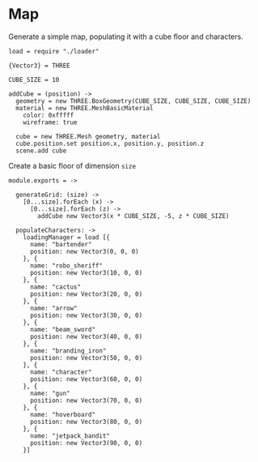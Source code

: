 Map
===

Generate a simple map, populating it with a cube floor and characters.

    load = require "./loader"

    {Vector3} = THREE

    CUBE_SIZE = 10

    addCube = (position) ->
      geometry = new THREE.BoxGeometry(CUBE_SIZE, CUBE_SIZE, CUBE_SIZE)
      material = new THREE.MeshBasicMaterial
        color: 0xfffff
        wireframe: true

      cube = new THREE.Mesh geometry, material
      cube.position.set position.x, position.y, position.z
      scene.add cube

Create a basic floor of dimension `size`

    module.exports = ->

      generateGrid: (size) ->
        [0...size].forEach (x) ->
          [0...size].forEach (z) ->
            addCube new Vector3(x * CUBE_SIZE, -5, z * CUBE_SIZE)

      populateCharacters: ->
        loadingManager = load [{
          name: "bartender"
          position: new Vector3(0, 0, 0)
        }, {
          name: "robo_sheriff"
          position: new Vector3(10, 0, 0)
        }, {
          name: "cactus"
          position: new Vector3(20, 0, 0)
        }, {
          name: "arrow"
          position: new Vector3(30, 0, 0)
        }, {
          name: "beam_sword"
          position: new Vector3(40, 0, 0)
        }, {
          name: "branding_iron"
          position: new Vector3(50, 0, 0)
        }, {
          name: "character"
          position: new Vector3(60, 0, 0)
        }, {
          name: "gun"
          position: new Vector3(70, 0, 0)
        }, {
          name: "hoverboard"
          position: new Vector3(80, 0, 0)
        }, {
          name: "jetpack_bandit"
          position: new Vector3(90, 0, 0)
        }]
        
        
